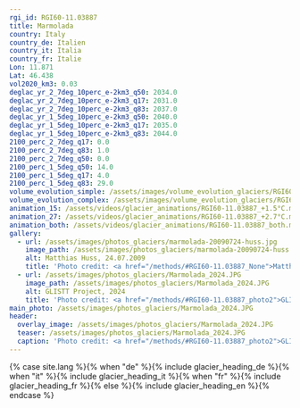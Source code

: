 ```yaml
---
rgi_id: RGI60-11.03887
title: Marmolada
country: Italy
country_de: Italien
country_it: Italia
country_fr: Italie
Lon: 11.871
Lat: 46.438
vol2020_km3: 0.03
deglac_yr_2_7deg_10perc_e-2km3_q50: 2034.0
deglac_yr_2_7deg_10perc_e-2km3_q17: 2031.0
deglac_yr_2_7deg_10perc_e-2km3_q83: 2037.0
deglac_yr_1_5deg_10perc_e-2km3_q50: 2040.0
deglac_yr_1_5deg_10perc_e-2km3_q17: 2035.0
deglac_yr_1_5deg_10perc_e-2km3_q83: 2044.0
2100_perc_2_7deg_q17: 0.0
2100_perc_2_7deg_q83: 1.0
2100_perc_2_7deg_q50: 0.0
2100_perc_1_5deg_q50: 14.0
2100_perc_1_5deg_q17: 4.0
2100_perc_1_5deg_q83: 29.0
volume_evolution_simple: /assets/images/volume_evolution_glaciers/RGI60-11.03887_simple_en.png
volume_evolution_complex: /assets/images/volume_evolution_glaciers/RGI60-11.03887_complex_en.png
animation_15: /assets/videos/glacier_animations/RGI60-11.03887_+1.5°C.mp4
animation_27: /assets/videos/glacier_animations/RGI60-11.03887_+2.7°C.mp4
animation_both: /assets/videos/glacier_animations/RGI60-11.03887_both.mp4
gallery:
  - url: /assets/images/photos_glaciers/marmolada-20090724-huss.jpg
    image_path: /assets/images/photos_glaciers/marmolada-20090724-huss.jpg
    alt: Matthias Huss, 24.07.2009
    title: 'Photo credit: <a href="/methods/#RGI60-11.03887_None">Matthias Huss, 24.07.2009</a>'
  - url: /assets/images/photos_glaciers/Marmolada_2024.JPG
    image_path: /assets/images/photos_glaciers/Marmolada_2024.JPG
    alt: GLISTT Project, 2024
    title: 'Photo credit: <a href="/methods/#RGI60-11.03887_photo2">GLISTT Project, 2024</a>'
main_photo: /assets/images/photos_glaciers/Marmolada_2024.JPG
header:
  overlay_image: /assets/images/photos_glaciers/Marmolada_2024.JPG
  teaser: /assets/images/photos_glaciers/Marmolada_2024.JPG
  caption: 'Photo credit: <a href="/methods/#RGI60-11.03887_photo2">GLISTT Project, 2024</a>'
---
```

{% case site.lang %}{% when "de" %}{% include glacier_heading_de %}{% when "it" %}{% include glacier_heading_it %}{% when "fr" %}{% include glacier_heading_fr %}{% else %}{% include glacier_heading_en %}{% endcase %}